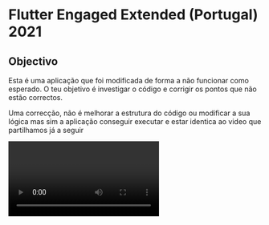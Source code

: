 # Flutter Engaged Extended (Portugal) 2021

## Objectivo

Esta é uma aplicação que foi modificada de forma a não funcionar como esperado.
O teu objetivo é investigar o código e corrigir os pontos que não estão correctos. 

Uma correcção, não é melhorar a estrutura do código ou modificar a sua lógica mas sim a aplicação conseguir executar e estar identica ao video que partilhamos já a seguir

<Video>

É necessário saber um pouco sobre Flutter, caso estejas a ver uma aplicação Flutter pela primeira vez podes sempre estudar o código Dart e/ou consultar os seguintes links:

* https://flutter.dev/docs/get-started/learn-more
* https://dart.dev/overview
* https://flutter.dev/docs/reference/tutorials

## Como executar a aplicação

Terás de ter flutter instalado, para tal segue as instruções em https://flutter.dev/docs/get-started/install

1. Cria uma conta em [OpenWeatherMap](https://openweathermap.org/).
2. Poderás então ver a tua API KEY em https://home.openweathermap.org/api_keys.
3. Faz FORK deste repositorio e faz clone do projecto. Para depois abrires Pull Request
4. Instala todas as dependencias com o "flutter pub get"
5. Abre o ficheiro **lib/main.dart** e copia a tua API, substituindo onde diz '<COLOCA_AQUI_A_TUA_CAHVE>'
```dart
    var config = {
    'OpenWeatherApiKey': '<COLOCA_AQUI_A_TUA_CHAVE>',
    };
```
6. Executa a aplicação (e corrige a mesma...)
7. Após concluir com sucesso as correcções, faz o commit das tuas alterações e abre um Pull Request a este repositório
8. Espera pelo resultado :) 


## Vencedor

O Vencedor será aquele que realizar o primeiro Pull Request com a aplicação a funcionar e com o UI idêntico ao video partilhado. 
O juri irá olhar para a hora do Pull Request para determinar a ordem das submissões.
Qualquer tentativa de adulterar o resultado será desqualificado.

Para ti, que leste este README até ao fim, damos-te já uma dica, é necessario substituir onde vès Color.green por Color.blue.

Mais importante, divirtam-se!
